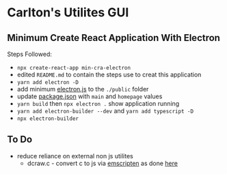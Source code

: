 # Carlton's Utilites GUI

## Minimum Create React Application With Electron

Steps Followed:

- `npx create-react-app min-cra-electron`
- edited `README.md` to contain the steps use to creat this application
- `yarn add electron -D`
- add minimum [electron.js](./public/electron.js) to the `./public` folder
- update [package.json](./package.json) with `main` and `homepage` values
- `yarn build` then `npx electron .` show application running
- `yarn add electron-builder --dev` and `yarn add typescript -D`
- `npx electron-builder`

## To Do

- reduce reliance on external non js utilites
  - dcraw.c - convert c to js via [emscripten](https://emscripten.org/) as done
    [here](https://github.com/carltonwin8/dcraw.js)

